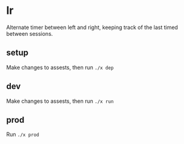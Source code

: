 # lr

Alternate timer between left and right, keeping track of the last timed between sessions.

## setup

Make changes to assests, then run `./x dep`

## dev

Make changes to assests, then run `./x run`

## prod

Run `./x prod`
